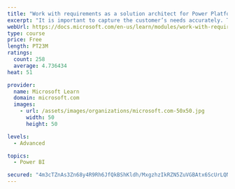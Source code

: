 ```yaml
---
title: "Work with requirements as a solution architect for Power Platform and Dynamics 365"
excerpt: "It is important to capture the customer’s needs accurately. This module explains how to capture requirements and identify functional and non-functional items."
webUrl: https://docs.microsoft.com/en-us/learn/modules/work-with-requirements/
type: course
price: Free
length: PT23M
ratings:
  count: 258
  average: 4.736434
heat: 51

provider:
  name: Microsoft Learn
  domain: microsoft.com
  images:
    - url: /assets/images/organizations/microsoft.com-50x50.jpg
      width: 50
      height: 50

levels:
  - Advanced

topics:
  - Power BI

secured: "4m3cTZnAs3Zn68y4R9Rh6JfQkBShKldh/MxgzhzIkRZN5ZuVGBAtx6ScUrLQNSNjmsnUzxB7632qwEke4pkAopw6bMn5Z9RaV4Rugio5BO5YMK+Sxb+F8g5/Mh9dYIUPYLq5YiwlvEhvP8Y7LMzMmL0KWuky2VGF2VvJAknBy1k2pR6ImFaOhEN7sVe+OjSKSVE870cE7KT9h7GBJx5pnaQ0YO+0VoGHYf82PTJxc6qbv5ybdsYp+bIaraMPu8wxxRTeMcACP82X6/dtlONBjD1PJmef2MHg/OIy0tvks8tDhvU/A+cXVaTKV9XJFq62mp9eFgaD24EvIDzvy4mMX6yOv234ehrRAwJZ2rXqVbKQniFftUhHxx4TIRd7fEC0U/gkaiRk0yA2G+2pUljNzS9x/zZ2E2Q9y2Nre57zZhM=;fxYVrEDDlm53P5WUpTazfg=="
---
```



